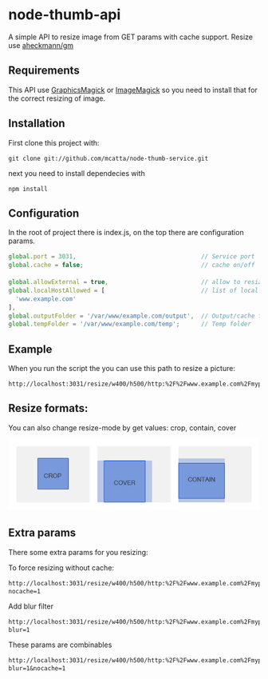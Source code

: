 # node-thumb-api
A simple API to resize image from GET params with cache support. Resize use [aheckmann/gm](https://github.com/aheckmann/gm)

## Requirements
This API use [GraphicsMagick](http://www.graphicsmagick.org/) or [ImageMagick](http://www.imagemagick.org/) so you need to install that for the correct resizing of image.

## Installation
First clone this project with:

    git clone git://github.com/mcatta/node-thumb-service.git

next you need to install dependecies with

    npm install

## Configuration
In the root of project there is index.js, on the top there are configuration params.

```js
global.port = 3031,                                   // Service port
global.cache = false;                                 // cache on/off

global.allowExternal = true,                          // allow to resize external folder
global.localHostAllowed = [                           // list of local allowed host (need allowExternal false)
  'www.example.com'
],
global.outputFolder = '/var/www/example.com/output',  // Output/cache folder
global.tempFolder = '/var/www/example.com/temp';      // Temp folder
```

## Example
When you run the script the you can use this path to resize a picture:

    http://localhost:3031/resize/w400/h500/http:%2F%2Fwww.example.com%2Fmypic.jpg

## Resize formats:
You can also change resize-mode by get values: crop, contain, cover

![alt tag](https://raw.githubusercontent.com/mcatta/node-thumb-api/master/resizemode.jpg)

## Extra params
There some extra params for you resizing:

To force resizing without cache:

    http://localhost:3031/resize/w400/h500/http:%2F%2Fwww.example.com%2Fmypic.jpg/?nocache=1

Add blur filter

    http://localhost:3031/resize/w400/h500/http:%2F%2Fwww.example.com%2Fmypic.jpg/?blur=1

These params are combinables

    http://localhost:3031/resize/w400/h500/http:%2F%2Fwww.example.com%2Fmypic.jpg/?blur=1&nocache=1